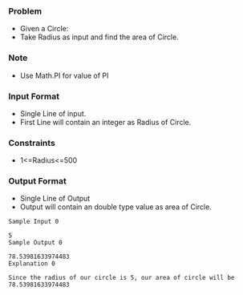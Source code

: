 ### Problem
- Given a Circle:
- Take Radius as input and find the area of Circle.

### Note
- Use Math.PI for value of PI

### Input Format
- Single Line of input.
- First Line will contain an integer as Radius of Circle.

### Constraints
- 1<=Radius<=500

### Output Format
- Single Line of Output
- Output will contain an double type value as area of Circle.

```
Sample Input 0

5
Sample Output 0

78.53981633974483
Explanation 0

Since the radius of our circle is 5, our area of circle will be 78.53981633974483
```